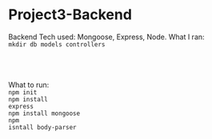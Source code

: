 # Project3-Backend

Backend Tech used: Mongoose, Express, Node. 
What I ran:<br />
<code>mkdir db models controllers</code><br />
<code></code><br />
<code></code><br />
<code></code><br />

What to run:<br />
<code>npm init</code><br />
<code>npm install express</code><br />
<code>npm install mongoose</code><br />
<code>npm isntall body-parser</code><br />
